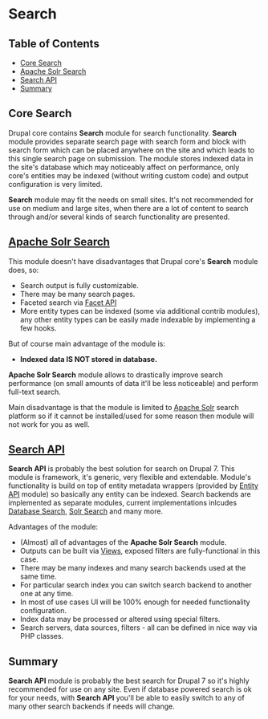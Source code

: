 # Search

## Table of Contents

  - [Core Search](#core-search)
  - [Apache Solr Search](#apache-solr-search)
  - [Search API](#search-api)
  - [Summary](#summary)

## Core Search

Drupal core contains **Search** module for search functionality.
**Search** module provides separate search page with search form and block with search form which can be placed anywhere on the site and which leads to this single search page on submission.
The module stores indexed data in the site's database which may noticeably affect on performance, only core's entities may be indexed (without writing custom code) and output configuration is very limited.

**Search** module may fit the needs on small sites. It's not recommended for use on medium and large sites, when there are a lot of content to search through and/or several kinds of search functionality are presented.

## [Apache Solr Search](https://www.drupal.org/project/apachesolr)

This module doesn't have disadvantages that Drupal core's **Search** module does, so:

  - Search output is fully customizable.
  - There may be many search pages.
  - Faceted search via [Facet API](https://www.drupal.org/project/facetapi)
  - More entity types can be indexed (some via additional contrib modules), any other entity types can be easily made indexable by implementing a few hooks.

But of course main advantage of the module is:

  - **Indexed data IS NOT stored in database.**

**Apache Solr Search** module allows to drastically improve search performance (on small amounts of data it'll be less noticeable) and perform full-text search.

Main disadvantage is that the module is limited to [Apache Solr](http://lucene.apache.org/solr/) search platform so if it cannot be installed/used for some reason then module will not work for you as well.

## [Search API](https://www.drupal.org/project/search_api)

**Search API** is probably the best solution for search on Drupal 7.
This module is framework, it's generic, very flexible and extendable.
Module's functionality is build on top of entity metadata wrappers (provided by [Entity API](https://www.drupal.org/project/entity) module) so basically any entity can be indexed.
Search backends are implemented as separate modules, current implementations inlcudes [Database Search](https://www.drupal.org/project/search_api_db), [Solr Search](https://www.drupal.org/project/search_api_solr) and many more.

Advantages of the module:

  - (Almost) all of advantages of the **Apache Solr Search** module.
  - Outputs can be built via [Views](https://www.drupal.org/project/views), exposed filters are fully-functional in this case.
  - There may be many indexes and many search backends used at the same time.
  - For particular search index you can switch search backend to another one at any time.
  - In most of use cases UI will be 100% enough for needed functionality configuration.
  - Index data may be processed or altered using special filters.
  - Search servers, data sources, filters - all can be defined in nice way via PHP classes.

## Summary

**Search API** module is probably the best search for Drupal 7 so it's highly recommended for use on any site.
Even if database powered search is ok for your needs, with **Search API** you'll be able to easily switch to any of many other search backends if needs will change.
